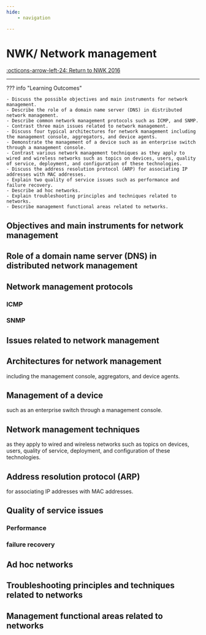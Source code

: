 ```yaml
---
hide:
    - navigation

---
```

# NWK/ Network management

[:octicons-arrow-left-24: Return to NWK 2016](/Knowledge-Notebook/Networking-Communication/NWK_2016/)

---

??? info "Learning Outcomes"

    - Discuss the possible objectives and main instruments for network management.
    - Describe the role of a domain name server (DNS) in distributed network management.
    - Describe common network management protocols such as ICMP, and SNMP.
    - Contrast three main issues related to network management.
    - Discuss four typical architectures for network management including the management console, aggregators, and device agents.
    - Demonstrate the management of a device such as an enterprise switch through a management console.
    - Contrast various network management techniques as they apply to wired and wireless networks such as topics on devices, users, quality
    of service, deployment, and configuration of these technologies.
    - Discuss the address resolution protocol (ARP) for associating IP addresses with MAC addresses.
    - Explain two quality of service issues such as performance and failure recovery.
    - Describe ad hoc networks.
    - Explain troubleshooting principles and techniques related to networks.
    - Describe management functional areas related to networks.

## Objectives and main instruments for network management

## Role of a domain name server (DNS) in distributed network management

## Network management protocols

### ICMP

### SNMP

## Issues related to network management

## Architectures for network management

including the management console, aggregators, and device agents.

## Management of a device

such as an enterprise switch through a management console.

## Network management techniques

as they apply to wired and wireless networks such as topics on devices, users, quality of service, deployment, and configuration of these technologies.

## Address resolution protocol (ARP)

for associating IP addresses with MAC addresses.

## Quality of service issues

### Performance

### failure recovery

## Ad hoc networks

## Troubleshooting principles and techniques related to networks

## Management functional areas related to networks
